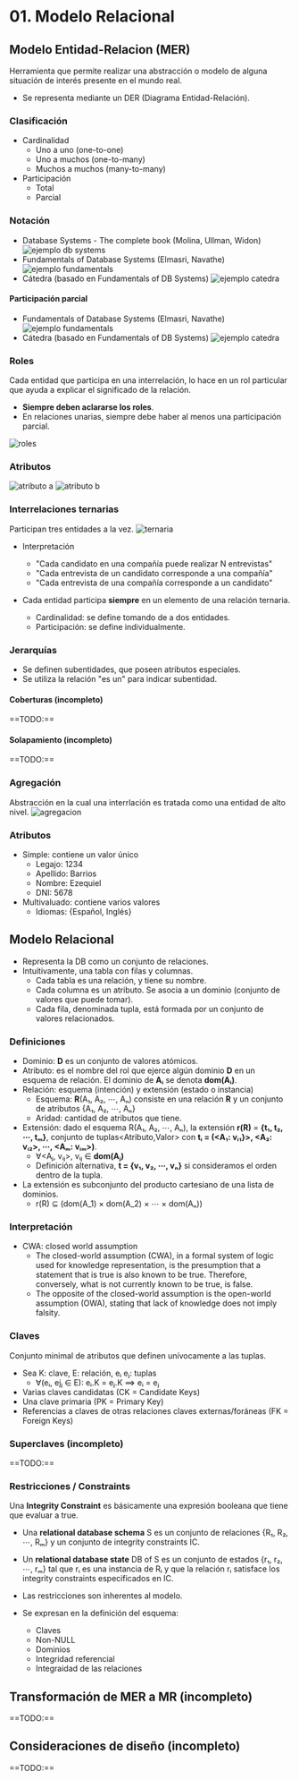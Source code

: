 # 01. Modelo Relacional

## Modelo Entidad-Relacion (MER)
Herramienta que permite realizar una abstracción o modelo de alguna situación de interés presente en el mundo real.
- Se representa mediante un DER (Diagrama Entidad-Relación).

### Clasificación
- Cardinalidad
    + Uno a uno (one-to-one)
    + Uno a muchos (one-to-many)
    + Muchos a muchos (many-to-many)
- Participación
    + Total
    + Parcial

### Notación
- Database Systems - The complete book (Molina, Ullman, Widon)
    ![ejemplo db systems](img/01-notacion-a.png)
- Fundamentals of Database Systems (Elmasri, Navathe)
    ![ejemplo fundamentals](img/01-notacion-b.png)
- Cátedra (basado en Fundamentals of DB Systems)
    ![ejemplo catedra](img/01-notacion-c.png)

#### Participación parcial
- Fundamentals of Database Systems (Elmasri, Navathe)
    ![ejemplo fundamentals](img/01-notacion-parcial-a.png)
- Cátedra (basado en Fundamentals of DB Systems)
    ![ejemplo catedra](img/01-notacion-parcial-b.png)

### Roles
Cada entidad que participa en una interrelación, lo hace en un rol particular que ayuda a explicar el significado de la relación.

- **Siempre deben aclararse los roles**.
- En relaciones unarias, siempre debe haber al menos una participación parcial.

![roles](img/01-notacion-roles.png)

### Atributos

![atributo a](img/01-notacion-atributo-a.png)
![atributo b](img/01-notacion-atributo-b.png)

### Interrelaciones ternarias
Participan tres entidades a la vez.
![ternaria](img/01-notacion-ternaria.png)

- Interpretación
    + "Cada candidato en una compañía puede realizar N entrevistas"
    + "Cada entrevista de un candidato corresponde a una compañía"
    + "Cada entrevista de una compañía corresponde a un candidato"

- Cada entidad participa **siempre** en un elemento de una relación ternaria.
    + Cardinalidad: se define tomando de a dos entidades.
    + Participación: se define individualmente.

### Jerarquías

- Se definen subentidades, que poseen atributos especiales.
- Se utiliza la relación "es un" para indicar subentidad.

#### Coberturas (incompleto)
==TODO:==

#### Solapamiento (incompleto)
==TODO:==

### Agregación
Abstracción en la cual una interrlación es tratada como una entidad de alto nivel.
![agregacion](img/01-agregacion.png)

### Atributos
- Simple: contiene un valor único
    + Legajo: 1234
    + Apellido: Barrios
    + Nombre: Ezequiel
    + DNI: 5678
- Multivaluado: contiene varios valores
    + Idiomas: {Español, Inglés}

## Modelo Relacional
- Representa la DB como un conjunto de relaciones.
- Intuitivamente, una tabla con filas y columnas.
    + Cada tabla es una relación, y tiene su nombre.
    + Cada columna es un atributo. Se asocia a un dominio (conjunto de valores que puede tomar).
    + Cada fila, denominada tupla, está formada por un conjunto de valores relacionados.

### Definiciones
- Dominio: **D** es un conjunto de valores atómicos.
- Atributo: es el nombre del rol que ejerce algún dominio **D** en un esquema de relación. El dominio de **Aᵢ** se denota **dom(Aᵢ)**.
- Relación: esquema (intención) y extensión (estado o instancia)
    + Esquema: **R**(A₁, A₂, ⋯, Aₙ) consiste en una relación **R** y un conjunto de atributos {A₁, A₂, ⋯, Aₙ}
    + Aridad: cantidad de atributos que tiene.
- Extensión: dado el esquema R(A₁, A₂, ⋯, Aₙ), la extensión **r(R)** = **{t₁, t₂, ⋯, tₘ}**, conjunto de tuplas<Atributo,Valor> con **tᵢ = (<A₁: vᵢ₁}>, <A₂: vᵢ₂>, ⋯, <Aₘ: vᵢₘ>)**.
    + ∀<Aⱼ, vᵢⱼ>, vᵢⱼ ∈ **dom(Aⱼ)**
    + Definición alternativa, **t = {v₁, v₂, ⋯, vₙ}** si consideramos el orden dentro de la tupla.
- La extensión es subconjunto del producto cartesiano de una lista de dominios.
    + r(R) ⊆ (dom(A\_1) × dom(A\_2) × ⋯ × dom(Aₙ))

### Interpretación
- CWA: closed world assumption
    + The closed-world assumption (CWA), in a formal system of logic used for knowledge representation, is the presumption that a statement that is true is also known to be true. Therefore, conversely, what is not currently known to be true, is false. 
    + The opposite of the closed-world assumption is the open-world assumption (OWA), stating that lack of knowledge does not imply falsity.

### Claves
Conjunto minimal de atributos que definen unívocamente a las tuplas.

- Sea K: clave, E: relación, eᵢ eⱼ: tuplas
    + ∀(eᵢ, ejⱼ ∈ E): eᵢ.K = eⱼ.K ⟹ eᵢ = eⱼ
- Varias claves candidatas (CK = Candidate Keys)
- Una clave primaria (PK = Primary Key)
- Referencias a claves de otras relaciones claves externas/foráneas (FK = Foreign Keys)

### Superclaves (incompleto)
==TODO:==

### Restricciones / Constraints
Una **Integrity Constraint** es básicamente una expresión booleana que tiene que evaluar a true.

- Una **relational database schema** S es un conjunto de relaciones {R₁, R₂, ⋯, Rₘ} y un conjunto de integrity constraints IC.
- Un **relational database state** DB of S es un conjunto de estados {r₁, r₂, ⋯, rₘ} tal que rᵢ es una instancia de Rᵢ y que la relación rᵢ satisface los integrity constraints especificados en IC.

- Las restricciones son inherentes al modelo.
- Se expresan en la definición del esquema:
    + Claves
    + Non-NULL
    + Dominios
    + Integridad referencial
    + Integraidad de las relaciones


## Transformación de MER a MR (incompleto)
==TODO:==

## Consideraciones de diseño (incompleto)
==TODO:==